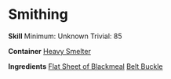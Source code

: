 <!-- TITLE: Blackmetal Belt -->
<!-- SUBTITLE:  -->
# Smithing
**Skill**
Minimum: Unknown
Trivial: 85

**Container**
[Heavy Smelter](heavy-smelter)

**Ingredients**
[Flat Sheet of Blackmeal](flat-sheet-of-blackmetal)
[Belt Buckle](belt-buckle)